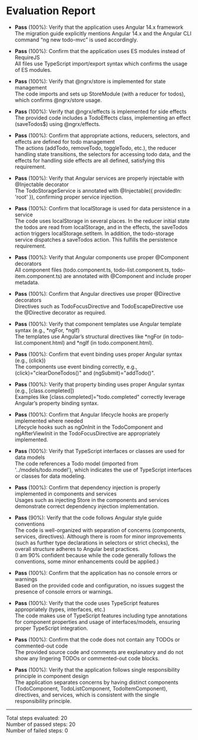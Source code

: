 # Evaluation Report

- **Pass** (100%): Verify that the application uses Angular 14.x framework  
  The migration guide explicitly mentions Angular 14.x and the Angular CLI command “ng new todo-mvc” is used accordingly.

- **Pass** (100%): Confirm that the application uses ES modules instead of RequireJS  
  All files use TypeScript import/export syntax which confirms the usage of ES modules.

- **Pass** (100%): Verify that @ngrx/store is implemented for state management  
  The code imports and sets up StoreModule (with a reducer for todos), which confirms @ngrx/store usage.

- **Pass** (100%): Verify that @ngrx/effects is implemented for side effects  
  The provided code includes a TodoEffects class, implementing an effect (saveTodos$) using @ngrx/effects.

- **Pass** (100%): Confirm that appropriate actions, reducers, selectors, and effects are defined for todo management  
  The actions (addTodo, removeTodo, toggleTodo, etc.), the reducer handling state transitions, the selectors for accessing todo data, and the effects for handling side effects are all defined, satisfying this requirement.

- **Pass** (100%): Verify that Angular services are properly injectable with @Injectable decorator  
  The TodoStorageService is annotated with @Injectable({ providedIn: 'root' }), confirming proper service injection.

- **Pass** (100%): Confirm that localStorage is used for data persistence in a service  
  The code uses localStorage in several places. In the reducer initial state the todos are read from localStorage, and in the effects, the saveTodos action triggers localStorage.setItem. In addition, the todo-storage service dispatches a saveTodos action. This fulfills the persistence requirement.

- **Pass** (100%): Verify that Angular components use proper @Component decorators  
  All component files (todo.component.ts, todo-list.component.ts, todo-item.component.ts) are annotated with @Component and include proper metadata.

- **Pass** (100%): Confirm that Angular directives use proper @Directive decorators  
  Directives such as TodoFocusDirective and TodoEscapeDirective use the @Directive decorator as required.

- **Pass** (100%): Verify that component templates use Angular template syntax (e.g., *ngFor, *ngIf)  
  The templates use Angular’s structural directives like *ngFor (in todo-list.component.html) and *ngIf (in todo.component.html).

- **Pass** (100%): Confirm that event binding uses proper Angular syntax (e.g., (click))  
  The components use event binding correctly, e.g., (click)="clearDoneTodos()" and (ngSubmit)="addTodo()".

- **Pass** (100%): Verify that property binding uses proper Angular syntax (e.g., [class.completed])  
  Examples like [class.completed]="todo.completed" correctly leverage Angular’s property binding syntax.

- **Pass** (100%): Confirm that Angular lifecycle hooks are properly implemented where needed  
  Lifecycle hooks such as ngOnInit in the TodoComponent and ngAfterViewInit in the TodoFocusDirective are appropriately implemented.

- **Pass** (100%): Verify that TypeScript interfaces or classes are used for data models  
  The code references a Todo model (imported from '../models/todo.model'), which indicates the use of TypeScript interfaces or classes for data modeling.

- **Pass** (100%): Confirm that dependency injection is properly implemented in components and services  
  Usages such as injecting Store in the components and services demonstrate correct dependency injection implementation.

- **Pass** (90%): Verify that the code follows Angular style guide conventions  
  The code is well-organized with separation of concerns (components, services, directives). Although there is room for minor improvements (such as further type declarations in selectors or strict checks), the overall structure adheres to Angular best practices.  
  (I am 90% confident because while the code generally follows the conventions, some minor enhancements could be applied.)

- **Pass** (100%): Confirm that the application has no console errors or warnings  
  Based on the provided code and configuration, no issues suggest the presence of console errors or warnings.

- **Pass** (100%): Verify that the code uses TypeScript features appropriately (types, interfaces, etc.)  
  The code makes use of TypeScript features including type annotations for component properties and usage of interfaces/models, ensuring proper TypeScript integration.

- **Pass** (100%): Confirm that the code does not contain any TODOs or commented-out code  
  The provided source code and comments are explanatory and do not show any lingering TODOs or commented-out code blocks.

- **Pass** (100%): Verify that the application follows single responsibility principle in component design  
  The application separates concerns by having distinct components (TodoComponent, TodoListComponent, TodoItemComponent), directives, and services, which is consistent with the single responsibility principle.

---

Total steps evaluated: 20  
Number of passed steps: 20  
Number of failed steps: 0